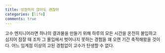```yaml
---
title: 성장하지 않아도 괜찮아
categories: [life]
comments: true
---
```


고수 엔지니어라면 하나의 결과물을 만들기 위해
하루의 모든 시간을 온전히 몰입하고 심지어 잠잘 때 조차 그 몰입에서 벗어나지 못하는 경험을 꽤 오랜 기간 축적해왔을 것이다.
어느 임계점 이상의 고된 경험없이 고수가 탄생할 수 없다.